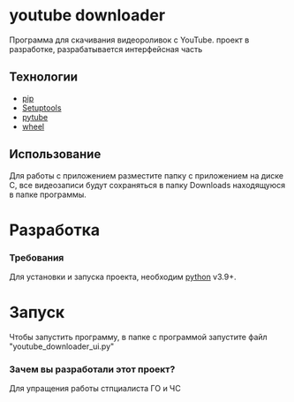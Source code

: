# youtube downloader
Программа для скачивания видеороливок с YouTube. проект в разработке, разрабатывается интерфейсная часть


## Технологии
- [pip](https://pip.pypa.io/en/stable/)
- [Setuptools](https://setuptools.pypa.io/en/latest/)
- [pytube](https://pytube.io/en/latest/)
- [wheel](https://wheel.readthedocs.io/en/stable/)

## Использование
Для работы с приложением разместите папку с приложением на диске C, 
все видеозаписи будут сохраняться в папку Downloads находящуюся в папке программы.



# Разработка

### Требования
Для установки и запуска проекта, необходим [python](https://www.python.org) v3.9+.


# Запуск 

Чтобы запустить программу, в папке с программой запустите файл "youtube_downloader_ui.py"

### Зачем вы разработали этот проект?

Для упращения работы стпциалиста ГО и ЧС
